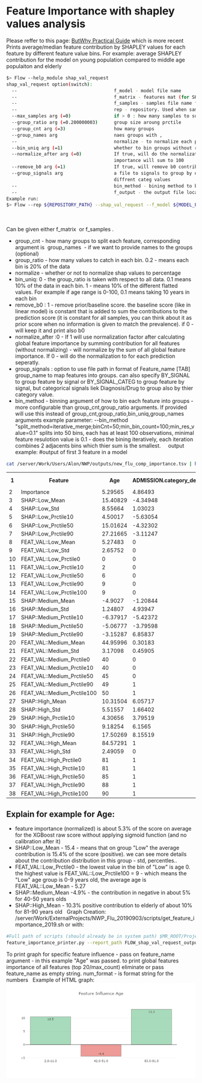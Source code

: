 # Feature Importance with shapley values analysis
Please reffer to this page: [ButWhy Practical Guide](/Infrastructure%20Home%20Page/05.PostProcessors%20Practical%20Guide/ButWhy%20Practical%20Guide.html) which is more recent
 
Prints average/median feature contribution by SHAPLEY values for each feature by different feature value bins.
For example: average SHAPLEY contribution for the model on young population compared to middle age populaiton and elderly
 
```bash
$> Flow --help_module shap_val_request
shap_val_request option(switch):
  --                                    f_model - model file name
  --                                    f_matrix - features mat (for SHAP values feature importance) - in MedMat csv format.
  --                                    f_samples - samples file name for SHAP values
  --                                    rep - repository. Used when samples file is given for calculating SHAP feature importance
  --max_samples arg (=0)                if > 0 : how many samples to subsample if matrix is large - to speedup
  --group_ratio arg (=0.200000003)      group size aroung prctile
  --group_cnt arg (=3)                  how many groups
  --group_names arg                     naes groups with ,
  --                                    normalize - to normalize each prediction to sum score
  --bin_uniq arg (=1)                   whether to bin groups without respect to the distribution - only by values
  --normalize_after arg (=0)            If true, will do the normalization to percentage after sum of all contribs from all data - The global feature
                                        importance will sum to 100
  --remove_b0 arg (=1)                  If true, will remove b0 contrib if exists
  --group_signals arg                   a file to signals to group by or BY_SIGNAL or BY_SIGNAL_CATEG to group by signals or group by signal and support
                                        diffrent categ values
  --                                    bin_method - bining method to bin each feature
  --                                    f_output - the output file location to write
Example run:
$> Flow --rep ${REPOSITORY_PATH} --shap_val_request --f_model ${MODEL_PATH} --f_samples ${SAMPLES_PATH} --max_samples 10000 --group_cnt 3 --group_names Low,Medium,High --group_ratio 0.1 --normalize 1 --bin_uniq 1 --f_output ${OUTPUT}
 
 
```

Can be given either f_matrix  or f_samples .

- group_cnt - how many groups to split each feature, corresponding argument is  group_names  - if we want to provide names to the groups (optional)
- group_ratio - how many values to catch in each bin. 0.2 - means each bin is 20% of the data
- normalize - whether or not to normalize shap values to percentage
- bin_uniq: 0 - the group_ratio is taken with respect to all data. 0.1 means 10% of the data in each bin. 1 - means 10% of the different flatted values. For example if age range is 0-100, 0.1 means taking 10 years in each bin
- remove_b0 : 1 - remove prior/baseline score. the baseline score (like in linear model) is constant that is added to sum the contributions to the prediction score (it is constant for all samples, you can think about it as prior score when no information is given to match the prevalence). if 0 - will keep it and print also b0
- normalize_after :0 - If 1 will use normalization factor after calculating global feature importance by summing contribution for all features (without normalizing) - will normalize by the sum of all global feature importance.  If 0 - will do the normalization to for each prediction seperatly.
- group_signals : option to use file path in format of Feature_name [TAB] group_name to map features into groups. can also specify BY_SIGNAL to group feature by signal or BY_SIGNAL_CATEG to group feature by signal, but categorical signals liek Diagnosis/Drug to group also by thier category value.
- bin_method - binning argument of how to bin each feature into groups - more configurable than group_cnt,group_ratio arguments. If provided will use this instead of group_cnt,group_ratio,bin_uniq,group_names arguments example parameter: --bin_method "split_method=iterative_merge;binCnt=50;min_bin_count=100;min_res_value=0.1" splits into 50 bins, each has at least 100 observations, minimal feature resulotion value is 0.1 - does the bining iteratively, each iteration combines 2 adjacents bins which thier sum is the smallest.
 
 
output example:
#output of first 3 feature in a model
 
```bash
cat /server/Work/Users/Alon/NWP/outputs/new_flu_comp_importance.tsv | head -n 4 | awk ' { for (i=1;i<=NF;i++) a[i]=a[i]"\t"$i; } END { for (i in a) {printf("%d%s\n", i, a[i])} }' | sort -g -k1
```
<table><tbody>
<tr>
<th>1</th>
<th>Feature</th>
<th>Age</th>
<th>ADMISSION.category_dep_set_Hospital_Emergency_Department.win_0_3650</th>
<th>DIAGNOSIS.category_dep_set_ICD10_CODE:J00-J99.win_0_1825</th>
</tr>
<tr>
<td>2</td>
<td>Importance</td>
<td>5.29565</td>
<td>4.86493</td>
<td>4.14151</td>
</tr>
<tr>
<td>3</td>
<td>SHAP::Low_Mean</td>
<td>15.40829</td>
<td>-4.34948</td>
<td>-5.09209</td>
</tr>
<tr>
<td>4</td>
<td>SHAP::Low_Std</td>
<td>8.55664</td>
<td>1.03023</td>
<td>1.38771</td>
</tr>
<tr>
<td>5</td>
<td>SHAP::Low_Prctile10</td>
<td>4.50017</td>
<td>-5.63054</td>
<td>-6.83017</td>
</tr>
<tr>
<td>6</td>
<td>SHAP::Low_Prctile50</td>
<td>15.01624</td>
<td>-4.32302</td>
<td>-5.22645</td>
</tr>
<tr>
<td>7</td>
<td>SHAP::Low_Prctile90</td>
<td>27.21665</td>
<td>-3.11247</td>
<td>-3.26204</td>
</tr>
<tr>
<td>8</td>
<td>FEAT_VAL::Low_Mean</td>
<td>5.27483</td>
<td>0</td>
<td>0</td>
</tr>
<tr>
<td>9</td>
<td>FEAT_VAL::Low_Std</td>
<td>2.65752</td>
<td>0</td>
<td>0</td>
</tr>
<tr>
<td>10</td>
<td>FEAT_VAL::Low_Prctile0</td>
<td>0</td>
<td>0</td>
<td>0</td>
</tr>
<tr>
<td>11</td>
<td>FEAT_VAL::Low_Prctile10</td>
<td>2</td>
<td>0</td>
<td>0</td>
</tr>
<tr>
<td>12</td>
<td>FEAT_VAL::Low_Prctile50</td>
<td>6</td>
<td>0</td>
<td>0</td>
</tr>
<tr>
<td>13</td>
<td>FEAT_VAL::Low_Prctile90</td>
<td>9</td>
<td>0</td>
<td>0</td>
</tr>
<tr>
<td>14</td>
<td>FEAT_VAL::Low_Prctile100</td>
<td>9</td>
<td>0</td>
<td>0</td>
</tr>
<tr>
<td>15</td>
<td>SHAP::Medium_Mean</td>
<td>-4.9027</td>
<td>-1.20844</td>
<td>-1.01744</td>
</tr>
<tr>
<td>16</td>
<td>SHAP::Medium_Std</td>
<td>1.24807</td>
<td>4.93947</td>
<td>4.30092</td>
</tr>
<tr>
<td>17</td>
<td>SHAP::Medium_Prctile10</td>
<td>-6.37917</td>
<td>-5.42372</td>
<td>-6.2759</td>
</tr>
<tr>
<td>18</td>
<td>SHAP::Medium_Prctile50</td>
<td>-5.06777</td>
<td>-3.79598</td>
<td>-1.43337</td>
</tr>
<tr>
<td>19</td>
<td>SHAP::Medium_Prctile90</td>
<td>-3.15287</td>
<td>6.85837</td>
<td>4.0099</td>
</tr>
<tr>
<td>20</td>
<td>FEAT_VAL::Medium_Mean</td>
<td>44.95996</td>
<td>0.30183</td>
<td>0.49355</td>
</tr>
<tr>
<td>21</td>
<td>FEAT_VAL::Medium_Std</td>
<td>3.17098</td>
<td>0.45905</td>
<td>0.49996</td>
</tr>
<tr>
<td>22</td>
<td>FEAT_VAL::Medium_Prctile0</td>
<td>40</td>
<td>0</td>
<td>0</td>
</tr>
<tr>
<td>23</td>
<td>FEAT_VAL::Medium_Prctile10</td>
<td>40</td>
<td>0</td>
<td>0</td>
</tr>
<tr>
<td>24</td>
<td>FEAT_VAL::Medium_Prctile50</td>
<td>45</td>
<td>0</td>
<td>0</td>
</tr>
<tr>
<td>25</td>
<td>FEAT_VAL::Medium_Prctile90</td>
<td>49</td>
<td>1</td>
<td>1</td>
</tr>
<tr>
<td>26</td>
<td>FEAT_VAL::Medium_Prctile100</td>
<td>50</td>
<td>1</td>
<td>1</td>
</tr>
<tr>
<td>27</td>
<td>SHAP::High_Mean</td>
<td>10.31504</td>
<td>6.05717</td>
<td>3.16373</td>
</tr>
<tr>
<td>28</td>
<td>SHAP::High_Std</td>
<td>5.51557</td>
<td>1.66402</td>
<td>0.99215</td>
</tr>
<tr>
<td>29</td>
<td>SHAP::High_Prctile10</td>
<td>4.30656</td>
<td>3.79519</td>
<td>1.89119</td>
</tr>
<tr>
<td>30</td>
<td>SHAP::High_Prctile50</td>
<td>9.18254</td>
<td>6.1565</td>
<td>3.20303</td>
</tr>
<tr>
<td>31</td>
<td>SHAP::High_Prctile90</td>
<td>17.50269</td>
<td>8.15519</td>
<td>4.39117</td>
</tr>
<tr>
<td>32</td>
<td>FEAT_VAL::High_Mean</td>
<td>84.57291</td>
<td>1</td>
<td>1</td>
</tr>
<tr>
<td>33</td>
<td>FEAT_VAL::High_Std</td>
<td>2.49059</td>
<td>0</td>
<td>0</td>
</tr>
<tr>
<td>34</td>
<td>FEAT_VAL::High_Prctile0</td>
<td>81</td>
<td>1</td>
<td>1</td>
</tr>
<tr>
<td>35</td>
<td>FEAT_VAL::High_Prctile10</td>
<td>81</td>
<td>1</td>
<td>1</td>
</tr>
<tr>
<td>36</td>
<td>FEAT_VAL::High_Prctile50</td>
<td>85</td>
<td>1</td>
<td>1</td>
</tr>
<tr>
<td>37</td>
<td>FEAT_VAL::High_Prctile90</td>
<td>88</td>
<td>1</td>
<td>1</td>
</tr>
<tr>
<td>38</td>
<td>FEAT_VAL::High_Prctile100</td>
<td>90</td>
<td>1</td>
<td>1</td>
</tr>
</tbody></table>


## Explain for example for Age:
- feature importance (normalized) is about 5.3% of the score on average for the XGBoost raw score without applying sigmoid function (and no calibration after it)
- SHAP::Low_Mean - 15.4 - means that on group "Low" the average contribution is 15.4% of the score (positive). we can see more details about the contribution distribution in this group - std, percentles..
- FEAT_VAL::Low_Prctile0 - the lowest value in the bin of "Low" is age 0. the highest value is FEAT_VAL::Low_Prctile100 = 9 - which means the "Low" age group is 0-9 years old, the average age is FEAT_VAL::Low_Mean - 5.27
- SHAP::Medium_Mean -4.9% - the contribution in negative in about 5% for 40-50 years olds
- SHAP::High_Mean - 10.3% positive contribution to elderly of about 10% for 81-90 years old
 
Graph Creation:
/server/Work/ExternalProjects/NWP_Flu_20190903/scripts/get_feature_importance_2019.sh
or with:
```bash
#Full path of scripts (should already be in system path) $MR_ROOT/Projects/Scripts/Python-scripts/feature_importance_printer.py
feature_importance_printer.py --report_path FLOW_shap_val_request_output  --output_path new_output_path_for_graph --num_format "%2.1f" --feature_name "" --max_count 20
```

To print graph for specific feature influence - pass on feature_name argument - in this example "Age" was passed. to print global features importance of all features (top 20/max_count) eliminate or pass feature_name as empty string.
num_format - is format string for the numbers
 
Example of HTML graph:
<img src="/attachments/11207088/11207102.png"/>
